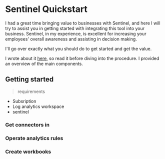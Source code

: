 #  Sentinel Quickstart
I had a great time bringing value to businesses with Sentinel, and here I will try to assist you in getting started with integrating this tool into your business. Sentinel, in my experience, is excellent for increasing your employees' overall awareness and assisting in decision making.

I'll go over exactly what you should do to get started and get the value.

I wrote about it [here](https://github.com/Y4HYA4/Cloud_Blogs/blob/main/cl6capiny00cmfvnv9wwv9q1y.md), so read it before diving into the procedure. I provided an overview of the main components.



## Getting started

> requirements

- Subsription
- Log analytics workspace
- sentinel


### Get connectors in


### Operate analytics rules


### Create workbooks
